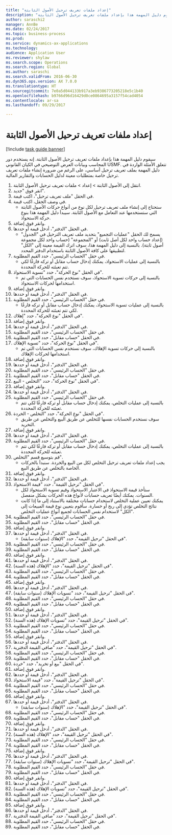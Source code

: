 ```yaml
--- 
title: "إعداد ملفات تعريف ترحيل الأصول الثابتة"
description: "سيقوم دليل المهمة هذا بإعداد ملفات تعريف ترحيل الأصول الثابتة."
author: saraschi2
manager: AnnBe
ms.date: 02/24/2017
ms.topic: business-process
ms.prod: 
ms.service: dynamics-ax-applications
ms.technology: 
audience: Application User
ms.reviewer: shylaw
ms.search.scope: Operations
ms.search.region: Global
ms.author: saraschi
ms.search.validFrom: 2016-06-30
ms.dyn365.ops.version: AX 7.0.0
ms.translationtype: HT
ms.sourcegitcommit: 7e0a5d044133b917a3eb9386773205218e5c1b40
ms.openlocfilehash: b9766d96d16429d0ce0864695a3157f54cad4054
ms.contentlocale: ar-sa
ms.lasthandoff: 09/29/2017

---
```

# <a name="set-up-fixed-asset-posting-profiles"></a>إعداد ملفات تعريف ترحيل الأصول الثابتة

[!include [task guide banner](../../includes/task-guide-banner.md)]

سيقوم دليل المهمة هذا بإعداد ملفات تعريف ترحيل الأصول الثابتة.  إنه يستخدم دور المحاسب وبيانات العرض التوضيحي في الكيان القانوني USMF.  تتعلق الأمثلة الواردة في دليل المهمة بملف تعريف ترحيل أساسي، على الرغم من ضرورة إنشاء ملفات تعريف ترحيل خاصة بمتطلبات معينة لدليل الحسابات‬ والتقارير المالية.

1. انتقل إلى الأصول الثابتة > إعداد > ملفات تعريف ترحيل الأصول الثابتة‬.
2. انقر فوق "جديد".
3. في الحقل "ملف تعريف ترحيل"، اكتب قيمة.
4. في وصف الحقل، اكتب قيمة.
    * ستحتاج إلى إنشاء ملف تعريف ترحيل لكل نوع من أنواع حركات الأصول الثابتة التي ستستخدمها عند التعامل مع الأصول الثابتة.  سيبدأ دليل المهمة هذا بنوع حركة الاستحواذ.  
5. وانقر فوق إضافة.
6. في الحقل "الدفتر"، أدخل قيمة أو حددها.
    * يسمح لك الحقل "عمليات التجميع‬" بتحديد ملف تعريف الترحيل في "الجدول" (إعداد حساب واحد لكل أصل ثابت) أو "المجموعة" (حساب واحد لكل مجموعة أصول ثابتة).  بالنسبة إلى دليل المهمة هذا، سوف اترك القيمة معينة إلى "الكل" لتطبيقها على كافة الأصول الثابتة باستخدام الدفتر المحدد.  
7. في حقل "الحساب الرئيسي"، حدد القيم المطلوبة.
    * بالنسبة إلى عمليات الاستحواذ، يمكنك إدخال حساب مقابل أو تركه فارغًا لكي تتم تعبئته للحركة المحددة.    
8. في الحقل "نوع الحركة"، حدد "تسوية الاستحواذ".
    * بالنسبة إلى حركات تسوية الاستحواذ، سوف نستخدم نفس الحسابات التي تم استخدامها لحركات الاستحواذ.  
9. وانقر فوق إضافة.
10. في الحقل "الدفتر"، أدخل قيمة أو حددها.
11. في حقل "الحساب الرئيسي"، حدد القيم المطلوبة.
    * بالنسبة إلى عمليات تسوية الاستحواذ، يمكنك إدخال حساب مقابل أو تركه فارغًا لكي تتم تعبئته للحركة المحددة.    
12. في الحقل "نوع الحركة"، حدد "إهلاك".
13. وانقر فوق إضافة.
14. في الحقل "الدفتر"، أدخل قيمة أو حددها.
15. في حقل "الحساب الرئيسي"، حدد القيم المطلوبة.
16. في الحقل "حساب مقابل"، حدد القيم المطلوبة.
17. في الحقل "نوع الحركة"، حدد "تسوية الإهلاك".
    * بالنسبة إلى حركات تسوية الإهلاك، سوف نستخدم نفس الحسابات التي تم استخدامها لحركات الإهلاك.  
18. وانقر فوق إضافة.
19. في الحقل "الدفتر"، أدخل قيمة أو حددها.
20. في حقل "الحساب الرئيسي"، حدد القيم المطلوبة.
21. في الحقل "حساب مقابل"، حدد القيم المطلوبة.
22. في الحقل "نوع الحركة"، حدد "التخلص - البيع‬".
23. وانقر فوق إضافة.
24. في الحقل "الدفتر"، أدخل قيمة أو حددها.
25. في حقل "الحساب الرئيسي"، حدد القيم المطلوبة.
    * بالنسبة إلى عمليات التخلص، يمكنك إدخال حساب مقابل أو تركه فارغًا لكي تتم تعبئته للحركة المحددة.  
26. في الحقل "نوع الحركة"، حدد "التخلص - الخردة‬‬".
    * سوف نستخدم الحسابات نفسها للتخلص عن طريق البيع والتخلص عن طريق التخريد.  
27. وانقر فوق إضافة.
28. في الحقل "الدفتر"، أدخل قيمة أو حددها.
29. في حقل "الحساب الرئيسي"، حدد القيم المطلوبة.
    * بالنسبة إلى عمليات التخلص، يمكنك إدخال حساب مقابل أو تركه فارغًا لكي تتم تعبئته للحركة المحددة.  
30. قم بتوسيع قسم "التخلص‬".
    * يجب إعداد ملفات تعريف ترحيل التخلص لكل من البيع والخردة.  سنبدأ بالحركات الخاصة بالتخلص عن طريق البيع.  
31. وانقر فوق إضافة.
32. في الحقل "الدفتر"، أدخل قيمة أو حددها.
33. في الحقل "ترحيل القيمة‬"، حدد "قيمة الاستحواذ‬".
    * ستأخذ قيمة الاستحواذ في الاعتبار الاستحواذ وقيم تسوية الاستحواذ لكل السنوات.  يمكنك أيضًا تعريف حسابات لأنواع هذه الحركات بشكل منفصل.  
    * يمكنك تعيين عملية التخلص لاستخدام حسابات مختلفة بالاستناد إلى ما إذا كانت نتائج التخلص تؤدي إلى ربح أو خسارة.  سأقوم بتعيين نوع قيمة المبيعات إلى "الكل" لاستخدام نفس الحسابات لجميع أنواع عمليات التخلص.  
34. في حقل "الحساب الرئيسي"، حدد القيم المطلوبة.
35. في الحقل "حساب مقابل"، حدد القيم المطلوبة.
36. وانقر فوق إضافة.
37. في الحقل "الدفتر"، أدخل قيمة أو حددها.
    * في الحقل "ترحيل القيمة‬"، حدد "الإهلاك (سنوات سابقة)".  
38. في حقل "الحساب الرئيسي"، حدد القيم المطلوبة.
39. في الحقل "حساب مقابل"، حدد القيم المطلوبة.
40. وانقر فوق إضافة.
41. في الحقل "الدفتر"، أدخل قيمة أو حددها.
42. في الحقل "ترحيل القيمة‬"، حدد "الإهلاك (هذه السنة)".
43. في حقل "الحساب الرئيسي"، حدد القيم المطلوبة.
44. في الحقل "حساب مقابل"، حدد القيم المطلوبة.
45. وانقر فوق إضافة.
46. في الحقل "الدفتر"، أدخل قيمة أو حددها.
47. في الحقل "ترحيل القيمة‬"، حدد "تسويات الإهلاك (سنوات سابقة)‬".
48. في حقل "الحساب الرئيسي"، حدد القيم المطلوبة.
49. في الحقل "حساب مقابل"، حدد القيم المطلوبة.
50. وانقر فوق إضافة.
51. في الحقل "الدفتر"، أدخل قيمة أو حددها.
52. في الحقل "ترحيل القيمة‬"، حدد "تسويات الإهلاك (هذه السنة)".
53. في حقل "الحساب الرئيسي"، حدد القيم المطلوبة.
54. في الحقل "حساب مقابل"، حدد القيم المطلوبة.
55. وانقر فوق إضافة.
56. في الحقل "الدفتر"، أدخل قيمة أو حددها.
57. في الحقل "ترحيل القيمة‬"، حدد "صافي القيمة الدفترية‬".
58. في حقل "الحساب الرئيسي"، حدد القيم المطلوبة.
59. في الحقل "حساب مقابل"، حدد القيم المطلوبة.
60. في الحقل "بيع أو تخريد‬"، حدد "خردة‬".
61. وانقر فوق إضافة.
62. في الحقل "الدفتر"، أدخل قيمة أو حددها.
63. في الحقل "ترحيل القيمة‬"، حدد "قيمة الاستحواذ‬".
64. في حقل "الحساب الرئيسي"، حدد القيم المطلوبة.
65. في الحقل "حساب مقابل"، حدد القيم المطلوبة.
66. وانقر فوق إضافة.
67. في الحقل "الدفتر"، أدخل قيمة أو حددها.
    * في الحقل "ترحيل القيمة‬"، حدد "الإهلاك (سنوات سابقة)".  
68. في حقل "الحساب الرئيسي"، حدد القيم المطلوبة.
69. في الحقل "حساب مقابل"، حدد القيم المطلوبة.
70. وانقر فوق إضافة.
71. في الحقل "الدفتر"، أدخل قيمة أو حددها.
72. في الحقل "ترحيل القيمة‬"، حدد "الإهلاك (هذه السنة)".
73. في حقل "الحساب الرئيسي"، حدد القيم المطلوبة.
74. في الحقل "حساب مقابل"، حدد القيم المطلوبة.
75. وانقر فوق إضافة.
76. في الحقل "الدفتر"، أدخل قيمة أو حددها.
77. في الحقل "ترحيل القيمة‬"، حدد "تسويات الإهلاك (سنوات سابقة)‬".
78. في حقل "الحساب الرئيسي"، حدد القيم المطلوبة.
79. في الحقل "حساب مقابل"، حدد القيم المطلوبة.
80. وانقر فوق إضافة.
81. في الحقل "الدفتر"، أدخل قيمة أو حددها.
82. في الحقل "ترحيل القيمة‬"، حدد "تسويات الإهلاك (هذه السنة)".
83. في حقل "الحساب الرئيسي"، حدد القيم المطلوبة.
84. في الحقل "حساب مقابل"، حدد القيم المطلوبة.
85. وانقر فوق إضافة.
86. في الحقل "الدفتر"، أدخل قيمة أو حددها.
87. في الحقل "ترحيل القيمة‬"، حدد "صافي القيمة الدفترية‬".
88. في حقل "الحساب الرئيسي"، حدد القيم المطلوبة.
89. في الحقل "حساب مقابل"، حدد القيم المطلوبة.


